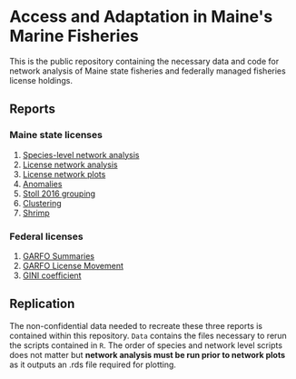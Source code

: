 # Access and Adaptation in Maine's Marine Fisheries

This is the public repository containing the necessary data and code for network analysis of Maine state fisheries and federally managed fisheries license holdings.

## Reports
### Maine state licenses
1.  [Species-level network analysis](https://carlylovas.github.io/mesg-permits/R/maine/species_networks.html)
2.  [License network analysis](https://carlylovas.github.io/mesg-permits/R/maine/license_networks.html)
3.  [License network plots](https://carlylovas.github.io/mesg-permits/R/maine/license_network_plots.html)
4.  [Anomalies](https://carlylovas.github.io/mesg-permits/R/maine/anomalies.html)
5.  [Stoll 2016 grouping](https://carlylovas.github.io/mesg-permits/R/maine/license_divisions.html)
6.  [Clustering](https://carlylovas.github.io/mesg-permits/R/maine/clustering.html)
7.  [Shrimp](https://carlylovas.github.io/mesg-permits/R/maine/shrimp_split.html) 

### Federal licenses
1.  [GARFO Summaries](https://carlylovas.github.io/mesg-permits/R/garfo/garfo_sum_stats.html)
2.  [GARFO License Movement](https://carlylovas.github.io/mesg-permits/R/garfo/license_movement.html)
3.  [GINI coefficient](https://carlylovas.github.io/mesg-permits/R/garfo/gini.html)

## Replication

The non-confidential data needed to recreate these three reports is contained within this repository. `Data` contains the files necessary to rerun the scripts contained in `R`. The order of species and network level scripts does not matter but **network analysis must be run prior to network plots** as it outputs an .rds file required for plotting.
